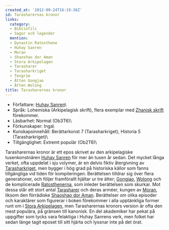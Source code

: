 ```yaml
---
created_at: '2012-09-24T16:19:36Z'
id: Tarasharernas kronor
links:
  category:
  - Bibliofili
  - Sagor och legender
  mention:
  - Dynastin Ratosthene
  - Huhay Sanren
  - Moran
  - Shaoshao dor Aman
  - Stora Arkipelagen
  - Tarasharer
  - Tarasharkriget
  - Tengrim
  - Ätten Gongjao
  - Ätten Wolong
title: Tarasharernas kronor
---
```


-   Författare: [Huhay Sanren]\
-   Språk: Lohemiska (Arkipelagisk skrift), flera exemplar med [Zhanisk skrift] förekommer.
-   Läsbarhet: Normal (Ob3T6)\
-   Förkunskaper: Inga\
-   Kunskapsinnehåll: Berättarkonst 7 (Tarasharkriget), Historia 5 (Tarasharkriget)\
-   Tillgänglighet: Extremt populär (Ob2T6)\

Tarasharernas kronor är ett epos skrivet av den arkipelagiske tusenkonstnären [Huhay Sanren] för mer
än tusen år sedan. Det mycket långa verket, ofta uppdelat i sju volymer, är en delvis fiktiv
återgivning av [Tarasharkriget], men bygger i hög grad på historiska källor som fanns tillgängliga
vid tiden för kompileringen. Berättelsen tilldrar sig över flera generationer, och följer
framförallt hjältar ur tre ätter; [Gongjao], [Wolong] och de komplicerade [Ratosthenerna], som
inleder berättelsen som skurkar. Mot dessa står ett stort antal [Tarasharer] och deras arméer,
kungen av [Moran], liksom den förrädiske [Shaoshao dor Aman]. Berättelser om olika episoder och
karaktärer som figurerar i boken förekommer i alla upptänkliga former runt om i [Stora Arkipelagen],
men Tarasharernas kronors version är ofta den mest populära, på gränsen till kanonisk. En del
akademiker har pekat på uppgifter som tycks vara felaktiga i Huhay Sanrens verk, men folket har
sedan länge tagit eposet till sitt hjärta och lyssnar inte på det örat.

  [Huhay Sanren]: Huhay_Sanren
  [Zhanisk skrift]: Tengrim
  [Tarasharkriget]: Tarasharkriget
  [Gongjao]: Ätten_Gongjao
  [Wolong]: Ätten_Wolong
  [Ratosthenerna]: Dynastin_Ratosthene
  [Tarasharer]: Tarasharer
  [Moran]: Moran
  [Shaoshao dor Aman]: Shaoshao_dor_Aman
  [Stora Arkipelagen]: Stora_Arkipelagen
